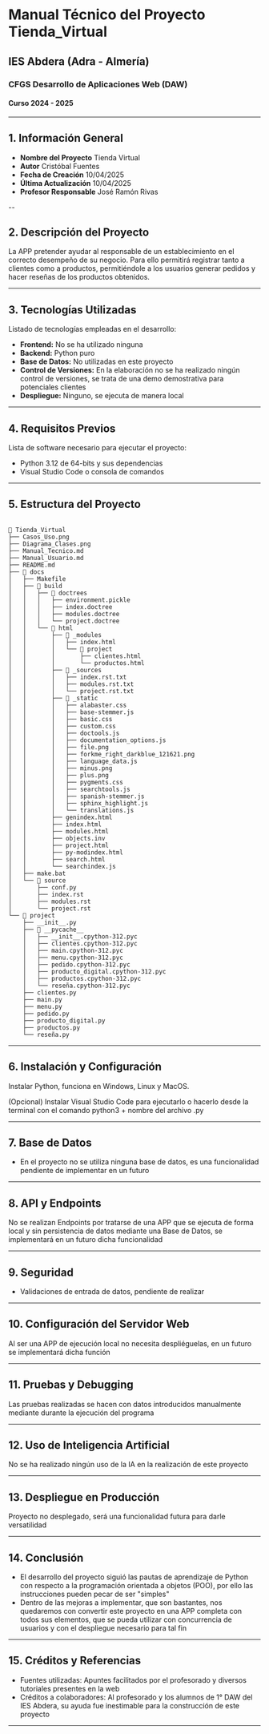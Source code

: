 # Manual Técnico del Proyecto Tienda_Virtual
## IES Abdera (Adra - Almería)
### CFGS Desarrollo de Aplicaciones Web (DAW)
#### Curso 2024 - 2025

---

## 1. Información General
- **Nombre del Proyecto** Tienda Virtual
- **Autor** Cristóbal Fuentes
- **Fecha de Creación** 10/04/2025
- **Última Actualización** 10/04/2025
- **Profesor Responsable** José Ramón Rivas

--

## 2. Descripción del Proyecto
La APP pretender ayudar al responsable de un establecimiento en el correcto desempeño de su negocio.
Para ello permitirá registrar tanto a clientes como a productos, permitiéndole a los usuarios generar pedidos y hacer reseñas de los productos obtenidos.

---

## 3. Tecnologías Utilizadas
Listado de tecnologías empleadas en el desarrollo:
- **Frontend:** No se ha utilizado ninguna  
- **Backend:** Python puro  
- **Base de Datos:** No utilizadas en este proyecto  
- **Control de Versiones:** En la elaboración no se ha realizado ningún control de versiones, se trata de una demo demostrativa para potenciales clientes  
- **Despliegue:** Ninguno, se ejecuta de manera local
  

---

## 4. Requisitos Previos
Lista de software necesario para ejecutar el proyecto:  
- Python 3.12 de 64-bits y sus dependencias
- Visual Studio Code o consola de comandos 

---

## 5. Estructura del Proyecto

```plaintext

📂 Tienda_Virtual
├── Casos_Uso.png
├── Diagrama_Clases.png
├── Manual_Tecnico.md
├── Manual_Usuario.md
├── README.md
├── 📂 docs
│   ├── Makefile
│   ├── 📂 build
│   │   ├── 📂 doctrees
│   │   │   ├── environment.pickle
│   │   │   ├── index.doctree
│   │   │   ├── modules.doctree
│   │   │   └── project.doctree
│   │   └── 📂 html
│   │       ├── 📂 _modules
│   │       │   ├── index.html
│   │       │   └── 📂 project
│   │       │       ├── clientes.html
│   │       │       └── productos.html
│   │       ├── 📂 _sources
│   │       │   ├── index.rst.txt
│   │       │   ├── modules.rst.txt
│   │       │   └── project.rst.txt
│   │       ├── 📂 _static
│   │       │   ├── alabaster.css
│   │       │   ├── base-stemmer.js
│   │       │   ├── basic.css
│   │       │   ├── custom.css
│   │       │   ├── doctools.js
│   │       │   ├── documentation_options.js
│   │       │   ├── file.png
│   │       │   ├── forkme_right_darkblue_121621.png
│   │       │   ├── language_data.js
│   │       │   ├── minus.png
│   │       │   ├── plus.png
│   │       │   ├── pygments.css
│   │       │   ├── searchtools.js
│   │       │   ├── spanish-stemmer.js
│   │       │   ├── sphinx_highlight.js
│   │       │   └── translations.js
│   │       ├── genindex.html
│   │       ├── index.html
│   │       ├── modules.html
│   │       ├── objects.inv
│   │       ├── project.html
│   │       ├── py-modindex.html
│   │       ├── search.html
│   │       └── searchindex.js
│   ├── make.bat
│   └── 📂 source
│       ├── conf.py
│       ├── index.rst
│       ├── modules.rst
│       └── project.rst
└── 📂 project
    ├── __init__.py
    ├── 📂 __pycache__
    │   ├── __init__.cpython-312.pyc
    │   ├── clientes.cpython-312.pyc
    │   ├── main.cpython-312.pyc
    │   ├── menu.cpython-312.pyc
    │   ├── pedido.cpython-312.pyc
    │   ├── producto_digital.cpython-312.pyc
    │   ├── productos.cpython-312.pyc
    │   └── reseña.cpython-312.pyc
    ├── clientes.py
    ├── main.py
    ├── menu.py
    ├── pedido.py
    ├── producto_digital.py
    ├── productos.py
    └── reseña.py
```


---

## 6. Instalación y Configuración

Instalar Python, funciona en Windows, Linux y MacOS.

(Opcional) Instalar Visual Studio Code para ejecutarlo o hacerlo desde la terminal con el comando python3 + nombre del archivo .py

---

## 7. Base de Datos
- En el proyecto no se utiliza ninguna base de datos, es una funcionalidad pendiente de implementar en un futuro

---

## 8. API y Endpoints
No se realizan Endpoints por tratarse de una APP que se ejecuta de forma local y sin persistencia de datos mediante una Base de Datos, se implementará en un futuro dicha funcionalidad

---

## 9. Seguridad
- Validaciones de entrada de datos, pendiente de realizar  
 

---

## 10. Configuración del Servidor Web
Al ser una APP de ejecución local no necesita despliéguelas, en un futuro se implementará dicha función 

---

## 11. Pruebas y Debugging
Las pruebas realizadas se hacen con datos introducidos manualmente mediante durante la ejecución del programa   

---

## 12. Uso de Inteligencia Artificial
No se ha realizado ningún uso de la IA en la realización de este proyecto 

---

## 13. Despliegue en Producción
Proyecto no desplegado, será una funcionalidad futura para darle versatilidad  

---

## 14. Conclusión
- El desarrollo del proyecto siguió las pautas de aprendizaje de Python con respecto a la programación orientada a objetos (POO), por ello las instrucciones pueden pecar de ser "simples" 
- Dentro de las mejoras a implementar, que son bastantes, nos quedaremos con convertir este proyecto en una APP completa con todos sus elementos, que se pueda utilizar con concurrencia de usuarios y con el despliegue necesario para tal fin  

---

## 15. Créditos y Referencias
- Fuentes utilizadas: Apuntes facilitados por el profesorado y diversos tutoriales presentes en la web  
- Créditos a colaboradores: Al profesorado y los alumnos de 1° DAW del IES Abdera, su ayuda fue inestimable para la construcción de este proyecto  

---
